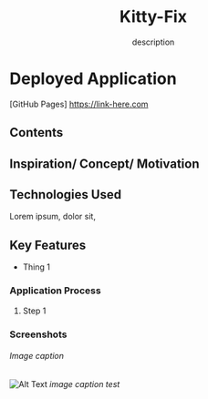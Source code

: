 <h1 align="center">Kitty-Fix</h1>

<div align="center">description</div>

# Deployed Application

[GitHub Pages] <https://link-here.com>

## Contents

## Inspiration/ Concept/ Motivation

## Technologies Used

Lorem ipsum, dolor sit,

## Key Features

* Thing 1

### Application Process

1. Step 1

### Screenshots

###### Image caption
![Alt Text](url)
*image caption test*